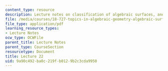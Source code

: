 ```yaml
---
content_type: resource
description: Lecture notes on classification of algebraic surfaces, and moduli.
file: /media/courses/18-727-topics-in-algebraic-geometry-algebraic-surfaces-spring-2008/9a90c492ba0c219fb0129b2c3cda9950_lect22.pdf
file_type: application/pdf
learning_resource_types:
- Lecture Notes
ocw_type: OCWFile
parent_title: Lecture Notes
parent_type: CourseSection
resourcetype: Document
title: Lecture 22
uid: 9a90c492-ba0c-219f-b012-9b2c3cda9950
---
```

